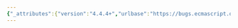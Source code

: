 ```yaml
---
{"_attributes":{"version":"4.4.4+","urlbase":"https://bugs.ecmascript.org/","maintainer":"dherman@mozilla.com"},"bug":{"bug_id":4525,"creation_ts":"2015-08-21 14:15:00 -0700","short_desc":"B.1.4 Regular Expressions Patterns: PatternCharacter changed to Atom[U]","delta_ts":"2015-08-21 14:15:42 -0700","product":"ECMA-262 Edition 6","component":"technical issues","version":"unspecified","rep_platform":"All","op_sys":"All","bug_status":"CONFIRMED","priority":"Normal","bug_severity":"normal","everconfirmed":true,"reporter":{"uid":"andrebargull","name":"André Bargull"},"assigned_to":{"uid":"allen","name":"Allen Wirfs-Brock"},"long_desc":[{"commentid":14686,"comment_count":0,"who":{"uid":"andrebargull","name":"André Bargull"},"bug_when":"2015-08-21 14:15:42 -0700","thetext":"B.1.4 Regular Expressions Patterns\n\n\nAtom[U] uses the altered PatternCharacter definition in B.1.4, but Unicode patterns should not be effected by B.1.4"}]}}
---
```

